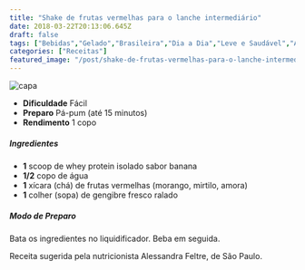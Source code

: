 ```yaml
---
title: "Shake de frutas vermelhas para o lanche intermediário"
date: 2018-03-22T20:13:06.645Z
draft: false
tags: ["Bebidas","Gelado","Brasileira","Dia a Dia","Leve e Saudável","Alimentação saudável"]
categories: ["Receitas"]
featured_image: "/post/shake-de-frutas-vermelhas-para-o-lanche-intermediario.6f0b8cd9.jpg"
---
```


![capa](/post/shake-de-frutas-vermelhas-para-o-lanche-intermediario.6f0b8cd9.jpg)

*   **Dificuldade** Fácil
*   **Preparo** Pá-pum (até 15 minutos)
*   **Rendimento** 1 copo

##### Ingredientes

*   **1** scoop de whey protein isolado sabor banana
*   **1/2** copo de água
*   **1** xícara (chá) de frutas vermelhas (morango, mirtilo, amora)
*   **1** colher (sopa) de gengibre fresco ralado

##### Modo de Preparo

Bata os ingredientes no liquidificador. Beba em seguida.

Receita sugerida pela nutricionista Alessandra Feltre, de São Paulo.
